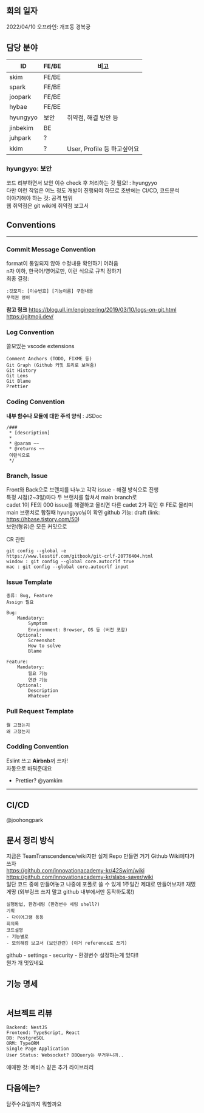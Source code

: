 ## 회의 일자
2022/04/10 오프라인: 개포동 경복궁

## 담당 분야

|ID|FE/BE|비고|
|--|--|--|
|skim|FE/BE||
|spark|FE/BE||
|joopark|FE/BE||
|hybae|FE/BE||
|hyungyyo|보안|취약점, 해결 방안 등|
|jinbekim|BE||
|juhpark|?||
|kkim|?|User, Profile 등 하고싶어요|

### hyungyyo: 보안
코드 리뷰하면서 보안 이슈 check 후 처리하는 것 필요! : hyungyyo    
다만 이런 작업은 어느 정도 개발이 진행되야 하므로 초반에는 CI/CD, 코드분석    
이야기해야 하는 것: 공격 범위    
웹 취약점은 git wiki에 취약점 보고서    

## Conventions

<hr>

### Commit Message Convention
format이 통일되지 않아 수정내용 확인하기 어려움    
n자 이하, 한국어/영어로만, 이런 식으로 규칙 정하기    
최종 결정: 
```
:깃모지: [이슈번호] [기능이름] 구현내용
무적권 영어
```

**참고 링크**
https://blog.ull.im/engineering/2019/03/10/logs-on-git.html    
https://gitmoji.dev/    

### Log Convention
쓸모있는 vscode extensions
```
Comment Anchors (TODO, FIXME 등)
Git Graph (Github 커밋 트리로 보여줌)
Git History
Git Lens
Git Blame
Prettier
```

### Coding Convention
**내부 함수나 모듈에 대한 주석 양식**
: JSDoc
```
/### 
 * [description]
 *
 * @param ~~
 * @returns ~~
 이런식으로
 */
```

### Branch, Issue
Front와 Back으로 브랜치를 나누고 각각 issue - 해결 방식으로 진행    
특정 시점(2~3일)마다 두 브랜치를 합쳐서 main branch로    
cadet 1이 FE의 000 issue를 해결하고 올리면 다른 cadet 2가 확인 후 FE로 올리며 main 브랜치로 합칠때 hyungyyo님이 확인
github 기능: draft (link: https://hbase.tistory.com/50)    
보안(형유)은 모든 커밋으로    

CR 관련
```
git config --global -e
https://www.lesstif.com/gitbook/git-crlf-20776404.html
window : git config --global core.autocrlf true
mac : git config --global core.autocrlf input
```

### Issue Template
```
종류: Bug, Feature
Assign 필요

Bug:
	Mandatory:
		Symptom
		Environment: Browser, OS 등 (버전 포함)
	Optional:
		Screenshot
		How to solve
		Blame

Feature:
	Mandatory:
		필요 기능
		연관 기능
	Optional:
		Description
		Whatever
```

### Pull Request Template
```
뭘 고쳤는지
왜 고쳤는지
```

### Codding Convention
Eslint 쓰고 **Airbnb**꺼 쓰자!    
자동으로 바꿔준대요    
+ Prettier? @yamkim   

<hr>

## CI/CD
@joohongpark

## 문서 정리 방식
지금은 TeamTranscendence/wiki지만 실제 Repo 만들면 거기 Github Wiki에다가 쓰자    
https://github.com/innovationacademy-kr/42Swim/wiki    
https://github.com/innovationacademy-kr/slabs-saver/wiki    
일단 코드 중에 만들어놓고 나중에 포폴로 쓸 수 있게 1주일간 제대로 만들어보자!! 재밌게땅 (외부링크 쓰지 말고 github 내부에서만 동작하도록!)
```
실행방법, 환경세팅 (환경변수 세팅 shell?)
기획
- 다이어그램 등등
회의록
코드설명
- 기능별로
- 모의해킹 보고서 (보안관련) (이거 reference로 쓰기)
```
github - settings - security - 환경변수 설정하는게 있다!!    
뭔가 개 멋있네요    

## 기능 명세
```
```

## 서브젝트 리뷰
```
Backend: NestJS
Frontend: TypeScript, React
DB: PostgreSQL
ORM: TypeORM
Single Page Application
User Status: Websocket? DBQuery는 무거우니까..
```
애매한 것: 메비스 같은 추가 라이브러리

## 다음에는?
담주수요일까지 뭐할까요
